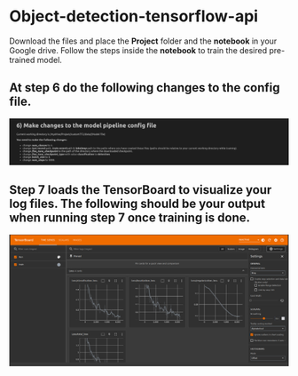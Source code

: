 # Object-detection-tensorflow-api
Download the files and place the **Project** folder and the **notebook** in your Google drive. Follow the steps inside the **notebook** to train the desired pre-trained model.

## At step 6 do the following changes to the config file.

![alt text](https://github.com/DishaJr/Object-detection-tensorflow-api/blob/main/Screenshot%20from%202023-04-08%2000-16-26.png)

## Step 7 loads the TensorBoard to visualize your log files. The following should be your output when running step 7 once training is done.

![alt text](https://github.com/DishaJr/Object-detection-tensorflow-api/blob/main/Screenshot%20from%202023-04-08%2000-28-55.png)
